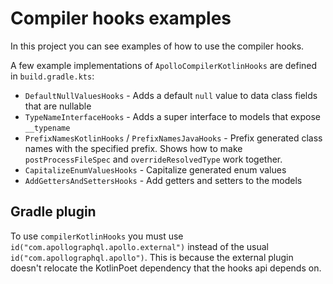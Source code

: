 # Compiler hooks examples

In this project you can see examples of how to use the compiler hooks.

A few example implementations of `ApolloCompilerKotlinHooks` are defined in `build.gradle.kts`:

- `DefaultNullValuesHooks` - Adds a default `null` value to data class fields that are nullable
- `TypeNameInterfaceHooks` - Adds a super interface to models that expose `__typename`
- `PrefixNamesKotlinHooks` / `PrefixNamesJavaHooks` - Prefix generated class names with the specified prefix. Shows how
  to make `postProcessFileSpec` and `overrideResolvedType` work together.
- `CapitalizeEnumValuesHooks` - Capitalize generated enum values
- `AddGettersAndSettersHooks` - Add getters and setters to the models

## Gradle plugin

To use `compilerKotlinHooks` you must use `id("com.apollographql.apollo.external")` instead of the
usual `id("com.apollographql.apollo")`. This is because the external plugin doesn't relocate the KotlinPoet dependency that the hooks api depends on.
